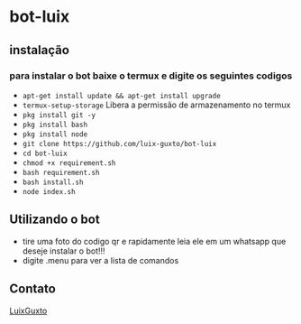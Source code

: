 # bot-luix

## instalação

### para instalar o bot baixe o termux e digite os seguintes codigos

* ```apt-get install update && apt-get install upgrade```
* ```termux-setup-storage``` Libera a permissão de armazenamento no termux 
* ```pkg install git -y```
* ```pkg install bash```
* ```pkg install node```
* ```git clone https://github.com/luix-guxto/bot-luix```
* ```cd bot-luix```
* ```chmod +x requirement.sh```
* ```bash requirement.sh```
* ```bash install.sh```
* ```node index.sh```

## Utilizando o bot
* tire uma foto do codigo qr e rapidamente leia ele em um whatsapp que deseje instalar o bot!!!
* digite .menu para ver a lista de comandos

## Contato
[LuixGuxto](github.com/luix-guxto)
